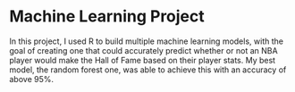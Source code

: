 # Machine Learning Project
In this project, I used R to build multiple machine learning models, with the goal of creating one that could accurately predict whether or not an NBA player would make the Hall of Fame based on their player stats. My best model, the random forest one, was able to achieve this with an accuracy of above 95%.

